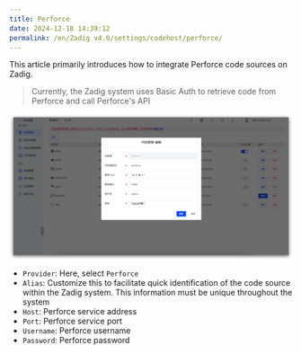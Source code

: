 ```yaml
---
title: Perforce
date: 2024-12-18 14:39:12
permalink: /en/Zadig v4.0/settings/codehost/perforce/
---
```


This article primarily introduces how to integrate Perforce code sources on Zadig.

> Currently, the Zadig system uses Basic Auth to retrieve code from Perforce and call Perforce's API

![perforce](../../../../_images/perforce.png)

- `Provider`: Here, select `Perforce`
- `Alias`: Customize this to facilitate quick identification of the code source within the Zadig system. This information must be unique throughout the system
- `Host`: Perforce service address
- `Port`: Perforce service port
- `Username`: Perforce username
- `Password`: Perforce password